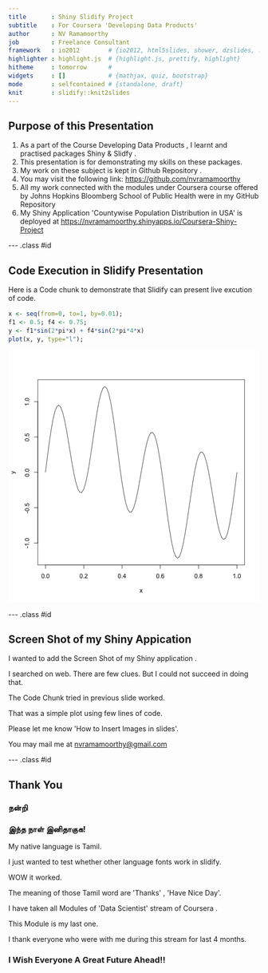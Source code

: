 ```yaml
---
title       : Shiny Slidify Project
subtitle    : For Coursera 'Developing Data Products'
author      : NV Ramamoorthy
job         : Freelance Consultant
framework   : io2012        # {io2012, html5slides, shower, dzslides, ...}
highlighter : highlight.js  # {highlight.js, prettify, highlight}
hitheme     : tomorrow      # 
widgets     : []            # {mathjax, quiz, bootstrap}
mode        : selfcontained # {standalone, draft}
knit        : slidify::knit2slides
---
```


## Purpose of this Presentation

1. As a part of the Course Developing Data Products , I  learnt and practised packages Shiny & Slidfy .
2. This presentation is for demonstrating my skills on these packages.
3. My work on these subject is kept in Github Repository .
4. You may visit the following link: https://github.com/nvramamoorthy
5. All my work connected with the modules under Coursera course offered by Johns Hopkins Bloomberg School of Public Health were in my GitHub Repository
6. My Shiny Application 'Countywise Population Distribution in USA' is deployed at https://nvramamoorthy.shinyapps.io/Coursera-Shiny-Project

--- .class #id 

## Code Execution in Slidify Presentation

Here is a Code chunk to demonstrate that Slidify can present live excution of code.


```r
x <- seq(from=0, to=1, by=0.01);
f1 <- 0.5; f4 <- 0.75;
y <- f1*sin(2*pi*x) + f4*sin(2*pi*4*x)
plot(x, y, type="l");
```

![plot of chunk unnamed-chunk-1](assets/fig/unnamed-chunk-1-1.png) 

--- .class #id 

## Screen Shot of my Shiny Appication

I wanted to add the Screen Shot of my Shiny application .

I searched on web. There are few clues. But I could not succeed in doing that.

The Code Chunk tried in previous slide worked. 

That was a simple plot using few lines of code.

Please let me know 'How to Insert Images in slides'.

You may mail me at nvramamoorthy@gmail.com


--- .class #id 

## Thank You 
### நன்றி
### இந்த நாள் இனிதாகுக!

My native language is Tamil.

I just wanted to test whether other language fonts work in slidify.

WOW it worked.

The meaning of those Tamil word are 'Thanks' ,  'Have Nice Day'.

I have  taken all Modules of  'Data Scientist' stream of Coursera .

This Module is my last one.

I thank everyone who were with me during this stream for last 4 months.

### I Wish Everyone A Great Future Ahead!!







